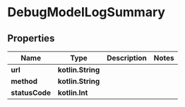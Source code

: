 
# DebugModelLogSummary

## Properties
Name | Type | Description | Notes
------------ | ------------- | ------------- | -------------
**url** | **kotlin.String** |  | 
**method** | **kotlin.String** |  | 
**statusCode** | **kotlin.Int** |  | 



